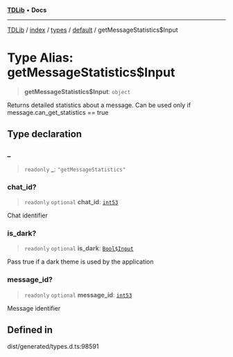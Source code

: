 [**TDLib**](../../../../../../README.md) • **Docs**

***

[TDLib](../../../../../../modules.md) / [index](../../../../../README.md) / [types](../../../README.md) / [default](../README.md) / getMessageStatistics$Input

# Type Alias: getMessageStatistics$Input

> **getMessageStatistics$Input**: `object`

Returns detailed statistics about a message. Can be used only if message.can_get_statistics == true

## Type declaration

### \_

> `readonly` **\_**: `"getMessageStatistics"`

### chat\_id?

> `readonly` `optional` **chat\_id**: [`int53`](int53-1.md)

Chat identifier

### is\_dark?

> `readonly` `optional` **is\_dark**: [`Bool$Input`](Bool$Input.md)

Pass true if a dark theme is used by the application

### message\_id?

> `readonly` `optional` **message\_id**: [`int53`](int53-1.md)

Message identifier

## Defined in

dist/generated/types.d.ts:98591
